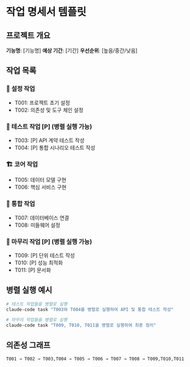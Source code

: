 # 작업 명세서 템플릿

## 프로젝트 개요
**기능명**: [기능명]
**예상 기간**: [기간]
**우선순위**: [높음/중간/낮음]

## 작업 목록

### 🔧 설정 작업
- T001: 프로젝트 초기 설정
- T002: 의존성 및 도구 체인 설정

### 🧪 테스트 작업 [P] (병렬 실행 가능)
- T003: [P] API 계약 테스트 작성
- T004: [P] 통합 시나리오 테스트 작성

### 🏗️ 코어 작업
- T005: 데이터 모델 구현
- T006: 핵심 서비스 구현

### 🔗 통합 작업
- T007: 데이터베이스 연결
- T008: 미들웨어 설정

### 🎨 마무리 작업 [P] (병렬 실행 가능)
- T009: [P] 단위 테스트 작성
- T010: [P] 성능 최적화
- T011: [P] 문서화

## 병렬 실행 예시
```bash
# 테스트 작업들을 병렬로 실행
claude-code task "T003와 T004를 병렬로 실행하여 API 및 통합 테스트 작성"

# 마무리 작업들을 병렬로 실행
claude-code task "T009, T010, T011을 병렬로 실행하여 최종 정리"
```

## 의존성 그래프
```
T001 → T002 → T003,T004 → T005 → T006 → T007 → T008 → T009,T010,T011
```